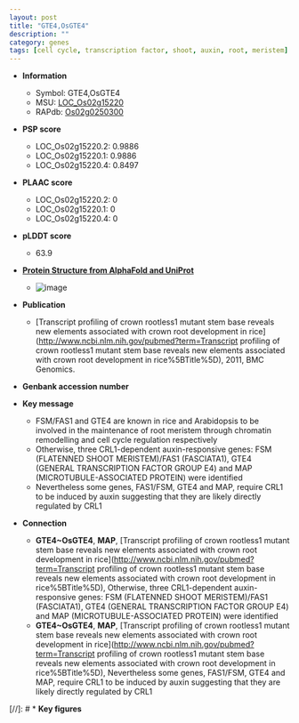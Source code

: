 ```yaml
---
layout: post
title: "GTE4,OsGTE4"
description: ""
category: genes
tags: [cell cycle, transcription factor, shoot, auxin, root, meristem]
---
```


* **Information**  
    + Symbol: GTE4,OsGTE4  
    + MSU: [LOC_Os02g15220](http://rice.plantbiology.msu.edu/cgi-bin/ORF_infopage.cgi?orf=LOC_Os02g15220)  
    + RAPdb: [Os02g0250300](http://rapdb.dna.affrc.go.jp/viewer/gbrowse_details/irgsp1?name=Os02g0250300)  

* **PSP score**  
    + LOC_Os02g15220.2: 0.9886 
    + LOC_Os02g15220.1: 0.9886 
    + LOC_Os02g15220.4: 0.8497 

* **PLAAC score**  
    + LOC_Os02g15220.2: 0 
    + LOC_Os02g15220.1: 0 
    + LOC_Os02g15220.4: 0 

* **pLDDT score**
    + 63.9

* **[Protein Structure from AlphaFold and UniProt](https://www.uniprot.org/uniprotkb/A3A538/entry#structure)**
    + ![image](https://ricepsp.github.io/images/A/AF-A3A538-F1.png)

* **Publication**  
    + [Transcript profiling of crown rootless1 mutant stem base reveals new elements associated with crown root development in rice](http://www.ncbi.nlm.nih.gov/pubmed?term=Transcript profiling of crown rootless1 mutant stem base reveals new elements associated with crown root development in rice%5BTitle%5D), 2011, BMC Genomics.

* **Genbank accession number**  

* **Key message**  
    + FSM/FAS1 and GTE4 are known in rice and Arabidopsis to be involved in the maintenance of root meristem through chromatin remodelling and cell cycle regulation respectively
    + Otherwise, three CRL1-dependent auxin-responsive genes: FSM (FLATENNED SHOOT MERISTEM)/FAS1 (FASCIATA1), GTE4 (GENERAL TRANSCRIPTION FACTOR GROUP E4) and MAP (MICROTUBULE-ASSOCIATED PROTEIN) were identified
    + Nevertheless some genes, FAS1/FSM, GTE4 and MAP, require CRL1 to be induced by auxin suggesting that they are likely directly regulated by CRL1

* **Connection**  
    + __GTE4~OsGTE4__, __MAP__, [Transcript profiling of crown rootless1 mutant stem base reveals new elements associated with crown root development in rice](http://www.ncbi.nlm.nih.gov/pubmed?term=Transcript profiling of crown rootless1 mutant stem base reveals new elements associated with crown root development in rice%5BTitle%5D), Otherwise, three CRL1-dependent auxin-responsive genes: FSM (FLATENNED SHOOT MERISTEM)/FAS1 (FASCIATA1), GTE4 (GENERAL TRANSCRIPTION FACTOR GROUP E4) and MAP (MICROTUBULE-ASSOCIATED PROTEIN) were identified
    + __GTE4~OsGTE4__, __MAP__, [Transcript profiling of crown rootless1 mutant stem base reveals new elements associated with crown root development in rice](http://www.ncbi.nlm.nih.gov/pubmed?term=Transcript profiling of crown rootless1 mutant stem base reveals new elements associated with crown root development in rice%5BTitle%5D), Nevertheless some genes, FAS1/FSM, GTE4 and MAP, require CRL1 to be induced by auxin suggesting that they are likely directly regulated by CRL1

[//]: # * **Key figures**  



